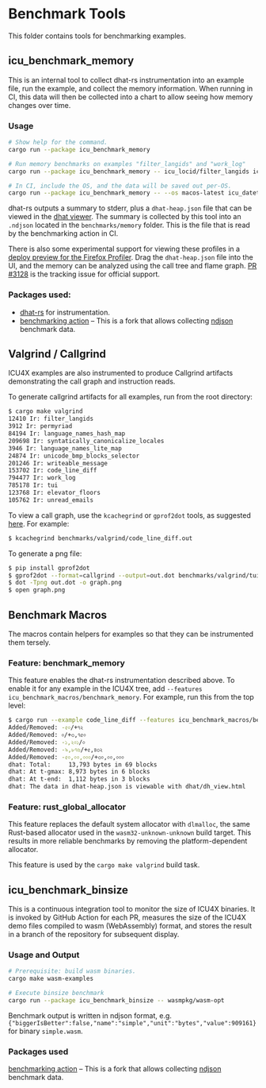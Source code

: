 # Benchmark Tools

This folder contains tools for benchmarking examples.

## icu_benchmark_memory

This is an internal tool to collect dhat-rs instrumentation into an example file, run the example,
and collect the memory information. When running in CI, this data will then be collected into a
chart to allow seeing how memory changes over time.

### Usage

```sh
# Show help for the command.
cargo run --package icu_benchmark_memory

# Run memory benchmarks on examples "filter_langids" and "work_log"
cargo run --package icu_benchmark_memory -- icu_locid/filter_langids icu_datetime/work_log

# In CI, include the OS, and the data will be saved out per-OS.
cargo run --package icu_benchmark_memory -- --os macos-latest icu_datetime/work_log
```

dhat-rs outputs a summary to stderr, plus a `dhat-heap.json` file that can be viewed in the
[dhat viewer](https://nnethercote.github.io/dh_view/dh_view.html). The summary is collected by this
tool into an `.ndjson` located in the `benchmarks/memory` folder. This is the file that is read by
the benchmarking action in CI.

There is also some experimental support for viewing these profiles in a [deploy preview for the
Firefox Profiler](https://deploy-preview-3128--perf-html.netlify.app/). Drag the `dhat-heap.json`
file into the UI, and the memory can be analyzed using the call tree and flame graph.
[PR #3128](https://github.com/firefox-devtools/profiler/pull/3128) is the tracking issue for
official support.

### Packages used:

* [dhat-rs](https://github.com/nnethercote/dhat-rs) for instrumentation.
* [benchmarking action](https://github.com/gregtatum/github-action-benchmark) – This is a fork that allows collecting [ndjson](http://ndjson.org/) benchmark data.

## Valgrind / Callgrind

ICU4X examples are also instrumented to produce Callgrind artifacts demonstrating the call graph and instruction reads.

To generate callgrind artifacts for all examples, run from the root directory:

```bash
$ cargo make valgrind
12410 Ir: filter_langids 
3912 Ir: permyriad 
84194 Ir: language_names_hash_map 
209698 Ir: syntatically_canonicalize_locales 
3946 Ir: language_names_lite_map 
24874 Ir: unicode_bmp_blocks_selector 
201246 Ir: writeable_message 
153702 Ir: code_line_diff 
794477 Ir: work_log 
785178 Ir: tui 
123768 Ir: elevator_floors 
105762 Ir: unread_emails 
```

To view a call graph, use the `kcachegrind` or `gprof2dot` tools, as suggested [here](https://stackoverflow.com/questions/9279144/interpreting-callgrind-data). For example:

```bash
$ kcachegrind benchmarks/valgrind/code_line_diff.out
```

To generate a png file:

```bash
$ pip install gprof2dot
$ gprof2dot --format=callgrind --output=out.dot benchmarks/valgrind/tui.out
$ dot -Tpng out.dot -o graph.png
$ open graph.png
```

## Benchmark Macros

The macros contain helpers for examples so that they can be instrumented them tersely.

### Feature: benchmark_memory

This feature enables the dhat-rs instrumentation described above. To enable it for any example in the ICU4X tree, add `--features icu_benchmark_macros/benchmark_memory`. For example, run this from the top level:

```bash
$ cargo run --example code_line_diff --features icu_benchmark_macros/benchmark_memory
Added/Removed: -৫০/+৭২
Added/Removed: ০/+৩,৭৫০
Added/Removed: -১,২০১/০
Added/Removed: -৯,৮৭৬/+৫,৪৩২
Added/Removed: -৫০,০০,০০০/+৩০,০০,০০০
dhat: Total:     13,793 bytes in 69 blocks
dhat: At t-gmax: 8,973 bytes in 6 blocks
dhat: At t-end:  1,112 bytes in 3 blocks
dhat: The data in dhat-heap.json is viewable with dhat/dh_view.html
```

### Feature: rust_global_allocator

This feature replaces the default system allocator with `dlmalloc`, the same Rust-based allocator used in the `wasm32-unknown-unknown` build target.  This results in more reliable benchmarks by removing the platform-dependent allocator.

This feature is used by the `cargo make valgrind` build task.

## icu_benchmark_binsize

This is a continuous integration tool to monitor the size of ICU4X binaries.
It is invoked by GitHub Action for each PR, measures the size of the ICU4X demo
files compiled to wasm (WebAssembly) format, and stores the result in a
branch of the repository for subsequent display.

### Usage and Output

```sh
# Prerequisite: build wasm binaries.
cargo make wasm-examples

# Execute binsize benchmark
cargo run --package icu_benchmark_binsize -- wasmpkg/wasm-opt
```

Benchmark output is written in ndjson format, e.g.
`{"biggerIsBetter":false,"name":"simple","unit":"bytes","value":909161}`
for binary `simple.wasm`.

### Packages used

[benchmarking action](https://github.com/gregtatum/github-action-benchmark) – This is a fork that allows collecting
[ndjson](http://ndjson.org/) benchmark data.
